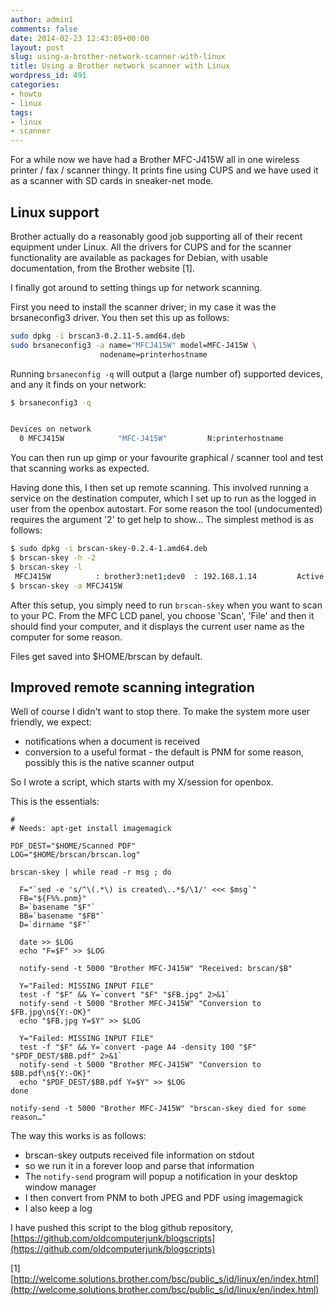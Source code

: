 ```yaml
---
author: admin1
comments: false
date: 2014-02-23 12:43:09+00:00
layout: post
slug: using-a-brother-network-scanner-with-linux
title: Using a Brother network scanner with Linux
wordpress_id: 491
categories:
- howto
- linux
tags:
- linux
- scanner
---
```


For a while now we have had a Brother MFC-J415W all in one wireless printer / fax / scanner thingy. It prints fine using CUPS and we have used it as a scanner with SD cards in sneaker-net mode.



## Linux support



Brother actually do a reasonably good job supporting all of their recent equipment under Linux.  All the drivers for CUPS and for the scanner functionality are available as packages for Debian, with usable documentation, from the Brother website [1].

I finally got around to setting things up for network scanning.

First you need to install the scanner driver; in my case it was the brsaneconfig3 driver.  You then set this up as follows:
```bash
sudo dpkg -i brscan3-0.2.11-5.amd64.deb
sudo brsaneconfig3 -a name="MFCJ415W" model=MFC-J415W \
                    nodename=printerhostname
```

Running `brsaneconfig -q` will output a (large number of) supported devices, and any it finds on your network:
```bash
$ brsaneconfig3 -q


Devices on network
  0 MFCJ415W            "MFC-J415W"         N:printerhostname
```

You can then run up gimp or your favourite graphical / scanner tool and test that scanning works as expected.

Having done this, I then set up remote scanning.  This involved running a service on the destination computer, which I set up to run as the logged in user from the openbox autostart. For some reason the tool (undocumented) requires the argument '2' to get help to show... The simplest method is as follows:

```bash
$ sudo dpkg -i brscan-skey-0.2.4-1.amd64.deb
$ brscan-skey -h -2
$ brscan-skey -l
 MFCJ415W          : brother3:net1;dev0  : 192.168.1.14         Active
$ brscan-skey -a MFCJ415W
```

After this setup, you simply need to run `brscan-skey` when you want to scan to your PC.  From the MFC LCD panel, you choose 'Scan', 'File' and then it should find your computer, and it displays the current user name as the computer for some reason.

Files get saved into $HOME/brscan by default.



## Improved remote scanning integration



Well of course I didn't want to stop there.  To make the system more user friendly, we expect:
* notifications when a document is received
* conversion to a useful format - the default is PNM for some reason, possibly this is the native scanner output

So I wrote a script, which starts with my X/session for openbox.

This is the essentials:
```#!/bin/bash
#
# Needs: apt-get install imagemagick 

PDF_DEST="$HOME/Scanned PDF"
LOG="$HOME/brscan/brscan.log"

brscan-skey | while read -r msg ; do 
  
  F="`sed -e 's/^\(.*\) is created\..*$/\1/' <<< $msg`"
  FB="${F%%.pnm}"
  B=`basename "$F"`
  BB=`basename "$FB"`
  D=`dirname "$F"`

  date >> $LOG
  echo "F=$F" >> $LOG

  notify-send -t 5000 "Brother MFC-J415W" "Received: brscan/$B"

  Y="Failed: MISSING INPUT FILE"
  test -f "$F" && Y=`convert "$F" "$FB.jpg" 2>&1`
  notify-send -t 5000 "Brother MFC-J415W" "Conversion to $FB.jpg\n${Y:-OK}"
  echo "$FB.jpg Y=$Y" >> $LOG

  Y="Failed: MISSING INPUT FILE"
  test -f "$F" && Y=`convert -page A4 -density 100 "$F" "$PDF_DEST/$BB.pdf" 2>&1`
  notify-send -t 5000 "Brother MFC-J415W" "Conversion to $BB.pdf\n${Y:-OK}"
  echo "$PDF_DEST/$BB.pdf Y=$Y" >> $LOG
done

notify-send -t 5000 "Brother MFC-J415W" "brscan-skey died for some reason…"
```

The way this works is as follows:
* brscan-skey outputs received file information on stdout
* so we run it in a forever loop and parse that information
* The `notify-send` program will popup a notification in your desktop window manager
* I then convert from PNM to both JPEG and PDF using imagemagick
* I also keep a log

I have pushed this script to the blog github repository, [https://github.com/oldcomputerjunk/blogscripts](https://github.com/oldcomputerjunk/blogscripts)

[1] [http://welcome.solutions.brother.com/bsc/public_s/id/linux/en/index.html](http://welcome.solutions.brother.com/bsc/public_s/id/linux/en/index.html)
